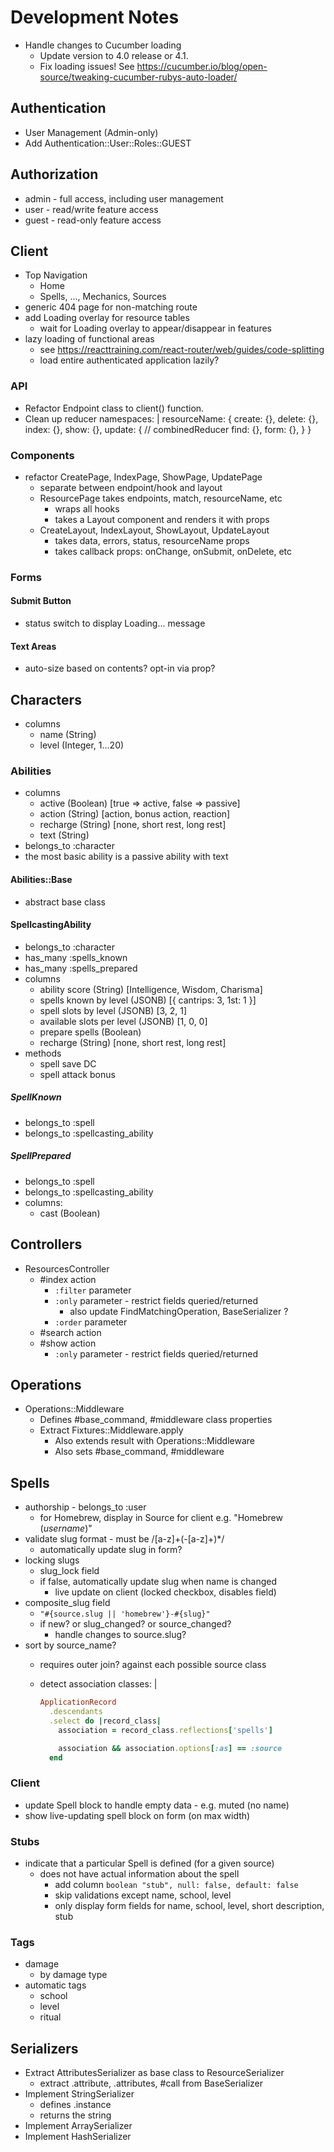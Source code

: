 # Development Notes

- Handle changes to Cucumber loading
  - Update version to 4.0 release or 4.1.
  - Fix loading issues! See https://cucumber.io/blog/open-source/tweaking-cucumber-rubys-auto-loader/

## Authentication

- User Management (Admin-only)
- Add Authentication::User::Roles::GUEST

## Authorization

- admin - full access, including user management
- user  - read/write feature access
- guest - read-only feature access

## Client

- Top Navigation
  - Home
  - Spells, ..., Mechanics, Sources
- generic 404 page for non-matching route
- add Loading overlay for resource tables
  - wait for Loading overlay to appear/disappear in features
- lazy loading of functional areas
  - see https://reacttraining.com/react-router/web/guides/code-splitting
  - load entire authenticated application lazily?

### API

- Refactor Endpoint class to client() function.
- Clean up reducer namespaces: |
    resourceName: {
      create: {},
      delete: {},
      index: {},
      show: {},
      update: { // combinedReducer
        find: {},
        form: {},
      }
    }

### Components

- refactor CreatePage, IndexPage, ShowPage, UpdatePage
  - separate between endpoint/hook and layout
  - ResourcePage takes endpoints, match, resourceName, etc
    - wraps all hooks
    - takes a Layout component and renders it with props
  - CreateLayout, IndexLayout, ShowLayout, UpdateLayout
    - takes data, errors, status, resourceName props
    - takes callback props: onChange, onSubmit, onDelete, etc

### Forms

#### Submit Button

- status switch to display Loading... message

#### Text Areas

- auto-size based on contents? opt-in via prop?

## Characters

- columns
  - name (String)
  - level (Integer, 1...20)

### Abilities

- columns
  - active (Boolean) [true => active, false => passive]
  - action (String) [action, bonus action, reaction]
  - recharge (String) [none, short rest, long rest]
  - text (String)
- belongs_to :character
- the most basic ability is a passive ability with text

#### Abilities::Base

- abstract base class

#### SpellcastingAbility

- belongs_to :character
- has_many :spells_known
- has_many :spells_prepared
- columns
  - ability score (String) [Intelligence, Wisdom, Charisma]
  - spells known by level (JSONB) [{ cantrips: 3, 1st: 1 }]
  - spell slots by level (JSONB) [3, 2, 1]
  - available slots per level (JSONB) [1, 0, 0]
  - prepare spells (Boolean)
  - recharge (String) [none, short rest, long rest]
- methods
  - spell save DC
  - spell attack bonus

##### SpellKnown

- belongs_to :spell
- belongs_to :spellcasting_ability

##### SpellPrepared

- belongs_to :spell
- belongs_to :spellcasting_ability
- columns:
  - cast (Boolean)

## Controllers

- ResourcesController
  - #index action
    - `:filter` parameter
    - `:only` parameter - restrict fields queried/returned
      - also update FindMatchingOperation, BaseSerializer ?
    - `:order` parameter
  - #search action
  - #show action
    - `:only` parameter - restrict fields queried/returned

## Operations

- Operations::Middleware
  - Defines #base_command, #middleware class properties
  - Extract Fixtures::Middleware.apply
    - Also extends result with Operations::Middleware
    - Also sets #base_command, #middleware

## Spells

- authorship - belongs_to :user
  - for Homebrew, display in Source for client e.g. "Homebrew (_username_)"
- validate slug format - must be /[a-z]+(-[a-z]+)*/
  - automatically update slug in form?
- locking slugs
  - slug_lock field
  - if false, automatically update slug when name is changed
    - live update on client (locked checkbox, disables field)
- composite_slug field
  - `"#{source.slug || 'homebrew'}-#{slug}"`
  - if new? or slug_changed? or source_changed?
    - handle changes to source.slug?
- sort by source_name?
  - requires outer join? against each possible source class
  - detect association classes: |

    ```ruby
    ApplicationRecord
      .descendants
      .select do |record_class|
        association = record_class.reflections['spells']

        association && association.options[:as] == :source
      end
    ```

### Client

- update Spell block to handle empty data - e.g. muted (no name)
- show live-updating spell block on form (on max width)

### Stubs

- indicate that a particular Spell is defined (for a given source)
  - does not have actual information about the spell
    - add column `boolean "stub", null: false, default: false`
    - skip validations except name, school, level
    - only display form fields for name, school, level, short description, stub

### Tags

- damage
  - by damage type
- automatic tags
  - school
  - level
  - ritual

## Serializers

- Extract AttributesSerializer as base class to ResourceSerializer
  - extract .attribute, .attributes, #call from BaseSerializer
- Implement StringSerializer
  - defines .instance
  - returns the string
- Implement ArraySerializer
- Implement HashSerializer
